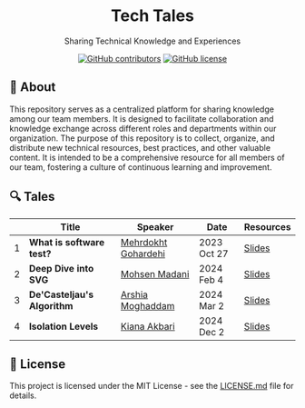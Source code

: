 <h1 align="center">Tech Tales</h1>
<p align="center">Sharing Technical Knowledge and Experiences </p>
<div align="center">

[![GitHub contributors](https://img.shields.io/github/contributors/zarrinotech/tech-tales)](https://GitHub.com/zarrinotech/tech-tales/contributors/)
[![GitHub license](https://img.shields.io/badge/license-MIT-blue.svg)](https://github.com/zarrinotech/tech-tales/blob/master/LICENSE)

</div>

## 📖 About

This repository serves as a centralized platform for sharing knowledge among our team members. It is designed to facilitate collaboration and knowledge exchange across different roles and departments within our organization. The purpose of this repository is to collect, organize, and distribute new technical resources, best practices, and other valuable content. It is intended to be a comprehensive resource for all members of our team, fostering a culture of continuous learning and improvement.

## 🔍 Tales

|  | Title                        | Speaker                                                  | Date        | Resources |
| --- |------------------------------|----------------------------------------------------------|-------------| --------- |
| 1 | **What is software test?**   | [Mehrdokht Gohardehi](https://github.com/mehrdokhtgohar) | 2023 Oct 27 | [Slides](https://github.com/zarrino/tech-tales/blob/main/src/what-is-software-test/content.pdf) |
| 2 | **Deep Dive into SVG**       | [Mohsen Madani](https://github.com/moh3n9595)            | 2024 Feb 4  | [Slides](https://github.com/zarrino/tech-tales/blob/main/src/deep-dive-into-svg/content.pdf) |
| 3 | **De'Casteljau's Algorithm** | [Arshia Moghaddam](https://github.com/ars2062)           | 2024 Mar 2  | [Slides](https://github.com/zarrino/tech-tales/blob/main/src/De'Casteljau's%20Algorithm/content.pdf)
| 4 | **Isolation Levels**         | [Kiana Akbari](https://github.com/kianaakbari)               | 2024 Dec 2  | [Slides](https://github.com/zarrino/tech-tales/blob/main/src/isolation-levels/content.pdf)

## 📃 License

This project is licensed under the MIT License - see the [LICENSE.md](https://github.com/zarrinotech/tech-tales/blob/master/LICENSE) file for details.
